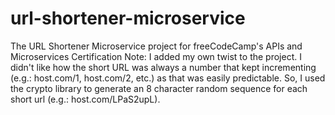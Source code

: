 # url-shortener-microservice
The URL Shortener Microservice project for freeCodeCamp's APIs and Microservices Certification 
Note: I added my own twist to the project. I didn't like how the short URL was always a number that kept incrementing (e.g.: host.com/1, host.com/2, etc.) as that was easily predictable. So, I used the crypto library to generate an 8 character random sequence for each short url (e.g.: host.com/LPaS2upL).
